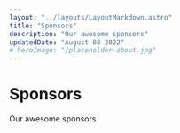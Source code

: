 ```yaml
---
layout: "../layouts/LayoutMarkdown.astro"
title: "Sponsors"
description: "Our awesome sponsors"
updatedDate: "August 08 2022"
# heroImage: "/placeholder-about.jpg"
---
```


# Sponsors

Our awesome sponsors
